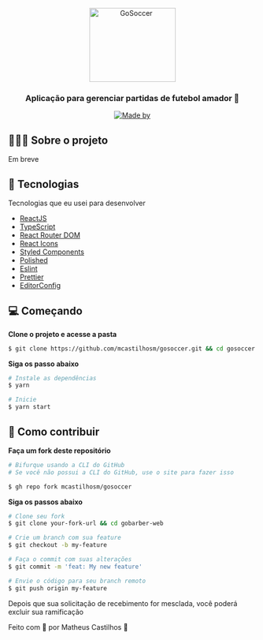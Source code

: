 <p align="center">
  <img src="https://raw.githubusercontent.com/mcastilhosm/gosoccer/master/src/assets/logo.png" height="150" width="175" alt="GoSoccer" />
</p>

<h3 align="center">
  Aplicação para gerenciar partidas de futebol amador 🚀
</h3>

<p align="center">
	<a href="https://www.linkedin.com/in/matheus-castilhos-a5a9a417a/" target="_blank" rel="noopener noreferrer">
    <img alt="Made by" src="https://img.shields.io/badge/made%20by-matheus%20castilhos-%23FF9000">
  </a>
</p>

## 💇🏻‍♂️ Sobre o projeto

Em breve

## 🚀 Tecnologias

Tecnologias que eu usei para desenvolver

- [ReactJS](https://reactjs.org/)
- [TypeScript](https://www.typescriptlang.org/)
- [React Router DOM](https://reacttraining.com/react-router/)
- [React Icons](https://react-icons.netlify.com/#/)
- [Styled Components](https://styled-components.com/)
- [Polished](https://github.com/styled-components/polished)
- [Eslint](https://eslint.org/)
- [Prettier](https://prettier.io/)
- [EditorConfig](https://editorconfig.org/)

## 💻 Começando

**Clone o projeto e acesse a pasta**

```bash
$ git clone https://github.com/mcastilhosm/gosoccer.git && cd gosoccer
```

**Siga os passo abaixo**

```bash
# Instale as dependências
$ yarn

# Inicie
$ yarn start
```

## 🤔 Como contribuir

**Faça um fork deste repositório**

```bash
# Bifurque usando a CLI do GitHub
# Se você não possui a CLI do GitHub, use o site para fazer isso

$ gh repo fork mcastilhosm/gosoccer
```

**Siga os passos abaixo**

```bash
# Clone seu fork
$ git clone your-fork-url && cd gobarber-web

# Crie um branch com sua feature
$ git checkout -b my-feature

# Faça o commit com suas alterações
$ git commit -m 'feat: My new feature'

# Envie o código para seu branch remoto
$ git push origin my-feature
```

Depois que sua solicitação de recebimento for mesclada, você poderá excluir sua ramificação

Feito com 💜 por Matheus Castilhos 👋
